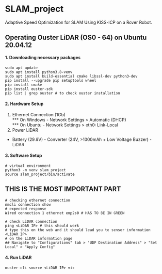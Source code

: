 # SLAM_project
Adaptive Speed Optimization for SLAM Using KISS-ICP on a Rover Robot.

## Operating Ouster LiDAR (OS0 - 64) on Ubuntu 20.04.12
#### 1. Downloading necessary packages
``` linux
sudo apt update
sudo apt install python3.8-venv 
sudo apt install build-essential cmake libssl-dev python3-dev
pip install --upgrade pip setuptools wheel
pip install cmake
pip install ouster-sdk
pip list | grep ouster # to check ouster installation
```

#### 2. Hardware Setup
1. Ethernet Connection (1Gb) <br>
*** On Windows - Network Settings > Automatic (DHCP)<br>
*** On Ubuntu - Network Settings > eth0: Link-Local 
2. Power LiDAR <br>
- Battery (29.6V) - Converter (24V, >1000mAh + Low Voltage Buzzer) - LiDAR

#### 3. Software Setup
``` linux
# virtual environment
python3 -m venv slam_project
source slam_project/bin/activate
```
## THIS IS THE MOST IMPORTANT PART
```
# checking ethernet connection
nmcli connection show
# expected response
Wired connection 1 ethernet enp2s0 # HAS TO BE IN GREEN
```

```
# check LiDAR connection
ping <LiDAR IP> # this should work
# type this on the web and it should lead you to sensor information
<LiDAR IP>
# on the LiDAR information page
## Navigate to "Configurations" tab > "UDP Destination Address" > "Set Local" > "Apply Config"
```

#### 4. Run LiDAR
```
ouster-cli source <LiDAR IP> viz
```

